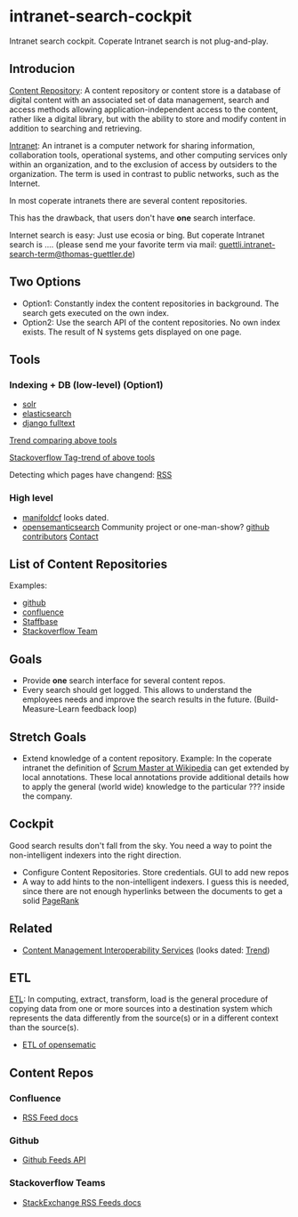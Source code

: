 # intranet-search-cockpit

Intranet search cockpit. Coperate Intranet search is not plug-and-play.

## Introducion

[Content Repository](https://en.wikipedia.org/wiki/Content_repository): A content repository or content store is a database of digital content with an associated set of data management, search and access methods allowing application-independent access to the content, rather like a digital library, but with the ability to store and modify content in addition to searching and retrieving. 

[Intranet](https://en.wikipedia.org/wiki/Intranet): An intranet is a computer network for sharing information, collaboration tools, operational systems, and other computing services only within an organization, and to the exclusion of access by outsiders to the organization. The term is used in contrast to public networks, such as the Internet.


In most coperate intranets there are several content repositories.

This has the drawback, that users don't have **one** search interface.

Internet search is easy: Just use ecosia or bing. But coperate Intranet search is .... (please send me your favorite term via mail: guettli.intranet-search-term@thomas-guettler.de)

## Two Options

* Option1: Constantly index the content repositories in background. The search gets executed on the own index.
* Option2: Use the search API of the content repositories. No own index exists. The result of N systems gets displayed on one page.

## Tools

### Indexing + DB (low-level) (Option1)

* [solr](https://lucene.apache.org/solr/)
* [elasticsearch](https://www.elastic.co/de/elasticsearch/)
* [django fulltext](https://docs.djangoproject.com/en/3.0/ref/contrib/postgres/search/)

[Trend comparing above tools](https://trends.google.com/trends/explore?date=all&q=%2Fm%2F02qd9s1,%2Fm%2F0h64sgb)

[Stackoverflow Tag-trend of above tools](http://sotagtrends.com/?tags=solr+elasticsearch)

Detecting which pages have changend: [RSS](https://en.wikipedia.org/wiki/RSS)

### High level

* [manifoldcf](http://manifoldcf.apache.org/en_US/index.html#What+Is+Apache+ManifoldCF%3F) looks dated.
* [opensemanticsearch](https://www.opensemanticsearch.org/) Community project or one-man-show? [github contributors](https://github.com/opensemanticsearch/open-semantic-etl/graphs/contributors) [Contact](https://opensemanticsearch.org/contact)

## List of Content Repositories

Examples:

* [github](//github.com)
* [confluence](//www.atlassian.com/software/confluence)
* [Staffbase](//staffbase.com)
* [Stackoverflow Team](https://stackoverflow.com/teams)

## Goals

* Provide **one** search interface for several content repos.
* Every search should get logged. This allows to understand the employees needs and improve the search results in the future. (Build-Measure-Learn feedback loop)

## Stretch Goals

* Extend knowledge of a content repository. Example: In the coperate intranet the definition of [Scrum Master at Wikipedia](https://en.wikipedia.org/wiki/Scrum_(software_development)#Scrum_master) can get extended by local annotations. These local annotations provide additional details how to apply the general (world wide) knowledge to the particular ??? inside the company.


## Cockpit

Good search results don't fall from the sky. You need a way to point the non-intelligent indexers into the right direction.

* Configure Content Repositories. Store credentials. GUI to add new repos
* A way to add hints to the non-intelligent indexers. I guess this is needed, since there are not enough hyperlinks between the documents to get a solid [PageRank](https://en.wikipedia.org/wiki/PageRank)

## Related

* [Content Management Interoperability Services](https://en.wikipedia.org/wiki/Content_Management_Interoperability_Services) (looks dated: [Trend](https://trends.google.com/trends/explore?date=all&q=%2Fm%2F04lgyys))

## ETL

[ETL](https://en.wikipedia.org/wiki/Extract,_transform,_load): In computing, extract, transform, load is the general procedure of copying data from one or more sources into a destination system which represents the data differently from the source(s) or in a different context than the source(s). 

* [ETL of opensematic](https://opensemanticsearch.org/dev/enhancer)

## Content Repos

### Confluence

* [RSS Feed docs](https://confluence.atlassian.com/confcloud/subscribe-to-pre-specified-rss-feeds-724765361.html)

### Github

* [Github Feeds API](https://developer.github.com/v3/activity/feeds/)

### Stackoverflow Teams

* [StackExchange RSS Feeds docs](https://meta.stackexchange.com/tags/rss/info)
